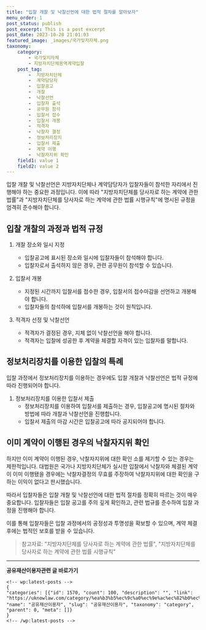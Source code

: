 ```yaml
---
title: "입찰 개찰 및 낙찰선언에 대한 법적 절차를 알아보자"
menu_order: 1
post_status: publish
post_excerpt: This is a post excerpt
post_date: 2023-10-20 21:01:03
featured_image: _images/국가및지자체.png
taxonomy:
    category:
        - 국가및지자체
        - 지방자치단체용역계약입찰
    post_tag:
        -  지방자치단체
        -  계약담당자
        -  입찰공고
        -  개찰
        -  낙찰선언
        -  입찰자 출석
        -  공무원 참석
        -  입찰서 접수
        -  입찰서 개봉
        -  적격자
        -  낙찰자 결정
        -  정보처리장치
        -  입찰서 제출
        -  계약 이행
        -  낙찰자지위 확인
    field1: value 1
    field2: value 2
---
```



입찰 개찰 및 낙찰선언은 지방자치단체나 계약담당자가 입찰자들이 참석한 자리에서 진행해야 하는 중요한 과정입니다. 이에 따라 "지방자치단체를 당사자로 하는 계약에 관한 법률"과 "지방자치단체를 당사자로 하는 계약에 관한 법률 시행규칙"에 명시된 규정을 엄격히 준수해야 합니다.

## 입찰 개찰의 과정과 법적 규정

1. 개찰 장소와 일시 지정
   - 입찰공고에 표시된 장소와 일시에 입찰자들이 참석해야 합니다.
   - 입찰자로서 출석하지 않은 경우, 관련 공무원이 참석할 수 있습니다.

2. 입찰서 개봉
   - 지정된 시간까지 입찰서를 접수한 경우, 입찰서의 접수마감을 선언하고 개봉해야 합니다.
   - 입찰자들의 참석하에 입찰서를 개봉하는 것이 원칙입니다.

3. 적격자 선정 및 낙찰선언
   - 적격자가 결정된 경우, 지체 없이 낙찰선언을 해야 합니다.
   - 적격자는 입찰에 성공한 후 계약을 체결할 자격이 있는 입찰자를 말합니다.

## 정보처리장치를 이용한 입찰의 특례

입찰 과정에서 정보처리장치를 이용하는 경우에도 입찰 개찰과 낙찰선언은 법적 규정에 따라 진행되어야 합니다.

1. 정보처리장치를 이용한 입찰서 제출
   - 정보처리장치를 이용하여 입찰서를 제출하는 경우, 입찰공고에 명시된 절차와 방법에 따라 개찰과 낙찰선언을 진행합니다.
   - 입찰서 제출의 마감 시간은 입찰공고에 따라 공지되어야 합니다.

## 이미 계약이 이행된 경우의 낙찰자지위 확인

하지만 이미 계약이 이행된 경우, 낙찰자지위에 대한 확인 소를 제기할 수 있는 경우는 제한적입니다. 대법원은 국가나 지방자치단체가 실시한 입찰에서 낙찰자와 체결된 계약이 이미 이행됐을 경우에는 낙찰자결정의 무효를 주장하여 낙찰자지위에 대한 확인을 구하는 이익이 없다고 판시했습니다.

따라서 입찰자들은 입찰 개찰 및 낙찰선언에 대한 법적 절차를 정확히 따르는 것이 매우 중요합니다. 입찰자들은 입찰 공고를 주의 깊게 확인하고, 관련 법규를 준수하여 입찰 과정을 진행해야 합니다.

이를 통해 입찰자들은 입찰 과정에서의 공정성과 투명성을 확보할 수 있으며, 계약 체결 후에는 법적인 보호를 받을 수 있습니다.

> 참고자료: "지방자치단체를 당사자로 하는 계약에 관한 법률", "지방자치단체를 당사자로 하는 계약에 관한 법률 시행규칙"

<!-- wp:separator -->
<hr class="wp-block-separator has-alpha-channel-opacity"/>
<!-- /wp:separator -->
<!-- wp:group {"backgroundColor":"base","layout":{"type":"constrained"}} -->
<div class="wp-block-group has-base-background-color has-background">
<!-- wp:paragraph {"align":"center","fontSize":"large"} -->
<p class="has-text-align-center has-large-font-size"><strong>공유재산이용자관련 글 바로가기</strong></p>
<!-- /wp:paragraph -->

    <!-- wp:latest-posts -->
    {
    "categories": [{"id": 1570, "count": 100, "description": "", "link": "https://uknowlaw.com/category/%ea%b3%b5%ec%9c%a0%ec%9e%ac%ec%82%b0%ec%9d%b4%ec%9a%a9%ec%9e%90/", "name": "공유재산이용자", "slug": "공유재산이용자", "taxonomy": "category", "parent": 0, "meta": []}
    }
    <!-- /wp:latest-posts -->
    
</div>
<!-- /wp:group -->
    